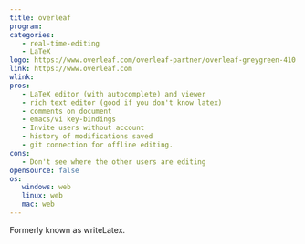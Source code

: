 ```yaml
---
title: overleaf
program:
categories:
   - real-time-editing
   - LaTeX
logo: https://www.overleaf.com/overleaf-partner/overleaf-greygreen-410.png
link: https://www.overleaf.com
wlink: 
pros:
   - LaTeX editor (with autocomplete) and viewer
   - rich text editor (good if you don't know latex)
   - comments on document
   - emacs/vi key-bindings
   - Invite users without account
   - history of modifications saved
   - git connection for offline editing.
cons:
   - Don't see where the other users are editing
opensource: false
os:
   windows: web
   linux: web
   mac: web
---
```


Formerly known as writeLatex.

